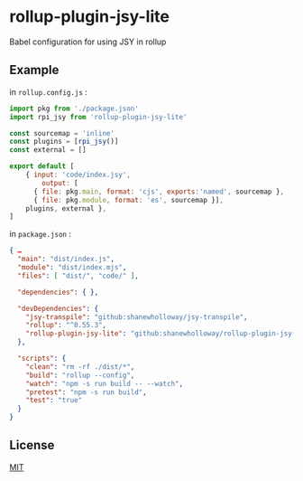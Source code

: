 # rollup-plugin-jsy-lite

Babel configuration for using JSY in rollup

## Example

in `rollup.config.js` :

```javascript
import pkg from './package.json'
import rpi_jsy from 'rollup-plugin-jsy-lite'

const sourcemap = 'inline'
const plugins = [rpi_jsy()]
const external = []

export default [
	{ input: 'code/index.jsy',
		output: [
      { file: pkg.main, format: 'cjs', exports:'named', sourcemap },
      { file: pkg.module, format: 'es', sourcemap }],
    plugins, external },
]
```

in `package.json` :
```json
{ …
  "main": "dist/index.js",
  "module": "dist/index.mjs",
  "files": [ "dist/", "code/" ],

  "dependencies": { },

  "devDependencies": {
    "jsy-transpile": "github:shanewholloway/jsy-transpile",
    "rollup": "^0.55.3",
    "rollup-plugin-jsy-lite": "github:shanewholloway/rollup-plugin-jsy-lite"
  },

  "scripts": {
    "clean": "rm -rf ./dist/*",
    "build": "rollup --config",
    "watch": "npm -s run build -- --watch",
    "pretest": "npm -s run build",
    "test": "true"
  }
}
```

## License

[MIT](LICENSE)
